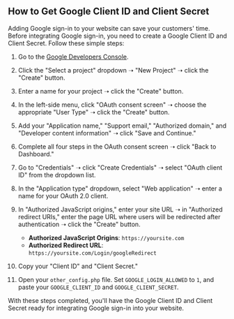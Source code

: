 ## How to Get Google Client ID and Client Secret

Adding Google sign-in to your website can save your customers' time. Before integrating Google sign-in, you need to create a Google Client ID and Client Secret. Follow these simple steps:

1. Go to the [Google Developers Console](https://console.developers.google.com/).

2. Click the "Select a project" dropdown ➝ "New Project" ➝ click the "Create" button.

3. Enter a name for your project ➝ click the "Create" button.

4. In the left-side menu, click "OAuth consent screen" ➝ choose the appropriate "User Type" ➝ click the "Create" button.

5. Add your "Application name," "Support email," "Authorized domain," and "Developer content information" ➝ click "Save and Continue."

6. Complete all four steps in the OAuth consent screen ➝ click "Back to Dashboard."

7. Go to "Credentials" ➝ click "Create Credentials" ➝ select "OAuth client ID" from the dropdown list.

8. In the "Application type" dropdown, select "Web application" ➝ enter a name for your OAuth 2.0 client.

9. In "Authorized JavaScript origins," enter your site URL ➝ in "Authorized redirect URIs," enter the page URL where users will be redirected after authentication ➝ click the "Create" button.

   - **Authorized JavaScript Origins**: `https://yoursite.com`
   - **Authorized Redirect URL**: `https://yoursite.com/Login/googleRedirect`

10. Copy your "Client ID" and "Client Secret."

11. Open your `other_config.php` file. Set `GOOGLE_LOGIN_ALLOWED` to `1`, and paste your `GOOGLE_CLIENT_ID` and `GOOGLE_CLIENT_SECRET`.

With these steps completed, you'll have the Google Client ID and Client Secret ready for integrating Google sign-in into your website.